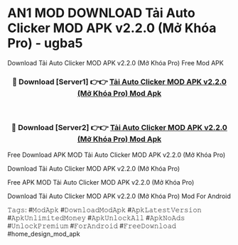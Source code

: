# AN1 MOD DOWNLOAD Tải Auto Clicker MOD APK v2.2.0 (Mở Khóa Pro) - ugba5
Download Tải Auto Clicker MOD APK v2.2.0 (Mở Khóa Pro) Free Mod APK

<div align="center">
<h3>🔴 Download [Server1] 👉👉 <a href="https://apk-comot.site?title=Tải_Auto_Clicker_MOD_APK_v2.2.0_(Mở_Khóa_Pro)">Tải Auto Clicker MOD APK v2.2.0 (Mở Khóa Pro) Mod Apk</a></h3><br>

<h3>🔴 Download [Server2] 👉👉 <a href="https://apk-comot.site?title=Tải_Auto_Clicker_MOD_APK_v2.2.0_(Mở_Khóa_Pro)">Tải Auto Clicker MOD APK v2.2.0 (Mở Khóa Pro) Mod Apk</a></h3>
</div>


Free Download APK MOD Tải Auto Clicker MOD APK v2.2.0 (Mở Khóa Pro)

Download Tải Auto Clicker MOD APK v2.2.0 (Mở Khóa Pro) 

Free APK MOD Tải Auto Clicker MOD APK v2.2.0 (Mở Khóa Pro) 

Download Tải Auto Clicker MOD APK v2.2.0 (Mở Khóa Pro) Mod For Android

𝚃𝚊𝚐𝚜: #𝙼𝚘𝚍𝙰𝚙𝚔 #𝙳𝚘𝚠𝚗𝚕𝚘𝚊𝚍𝙼𝚘𝚍𝙰𝚙𝚔 #𝙰𝚙𝚔𝙻𝚊𝚝𝚎𝚜𝚝𝚅𝚎𝚛𝚜𝚒𝚘𝚗 #𝙰𝚙𝚔𝚄𝚗𝚕𝚒𝚖𝚒𝚝𝚎𝚍𝙼𝚘𝚗𝚎𝚢 #𝙰𝚙𝚔𝚄𝚗𝚕𝚘𝚌𝚔𝙰𝚕𝚕 #𝙰𝚙𝚔𝙽𝚘𝙰𝚍𝚜 #𝚄𝚗𝚕𝚘𝚌𝚔𝙿𝚛𝚎𝚖𝚒𝚞𝚖 #𝙵𝚘𝚛𝙰𝚗𝚍𝚛𝚘𝚒𝚍 #𝙵𝚛𝚎𝚎𝙳𝚘𝚠𝚗𝚕𝚘𝚊𝚍 #home_design_mod_apk